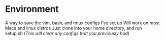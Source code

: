 # Environment
A way to save the vim, bash, and tmux configs I've set up
Will work on most Macs and linux distros
Just clone into your home directory, and run setup.sh (*This will clear any configs that you previously had*)
